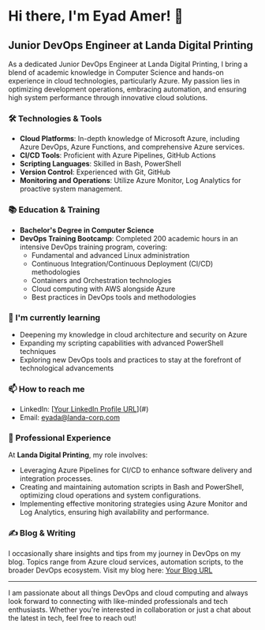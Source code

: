 # Hi there, I'm Eyad Amer! 👋

## Junior DevOps Engineer at Landa Digital Printing

As a dedicated Junior DevOps Engineer at Landa Digital Printing, I bring a blend of academic knowledge in Computer Science and hands-on experience in cloud technologies, particularly Azure. My passion lies in optimizing development operations, embracing automation, and ensuring high system performance through innovative cloud solutions.

### 🛠️ Technologies & Tools

- **Cloud Platforms**: In-depth knowledge of Microsoft Azure, including Azure DevOps, Azure Functions, and comprehensive Azure services.
- **CI/CD Tools**: Proficient with Azure Pipelines, GitHub Actions
- **Scripting Languages**: Skilled in Bash, PowerShell
- **Version Control**: Experienced with Git, GitHub
- **Monitoring and Operations**: Utilize Azure Monitor, Log Analytics for proactive system management.

### 📚 Education & Training

- **Bachelor's Degree in Computer Science**
- **DevOps Training Bootcamp**: Completed 200 academic hours in an intensive DevOps training program, covering:
  - Fundamental and advanced Linux administration
  - Continuous Integration/Continuous Deployment (CI/CD) methodologies
  - Containers and Orchestration technologies
  - Cloud computing with AWS alongside Azure
  - Best practices in DevOps tools and methodologies

### 🌱 I'm currently learning

- Deepening my knowledge in cloud architecture and security on Azure
- Expanding my scripting capabilities with advanced PowerShell techniques
- Exploring new DevOps tools and practices to stay at the forefront of technological advancements

### 📫 How to reach me

- LinkedIn: [[Your LinkedIn Profile URL](https://www.linkedin.com/in/eyad-amer/)](#)
- Email: eyada@landa-corp.com

### 💼 Professional Experience

At **Landa Digital Printing**, my role involves:

- Leveraging Azure Pipelines for CI/CD to enhance software delivery and integration processes.
- Creating and maintaining automation scripts in Bash and PowerShell, optimizing cloud operations and system configurations.
- Implementing effective monitoring strategies using Azure Monitor and Log Analytics, ensuring high availability and performance.

### ✍️ Blog & Writing

I occasionally share insights and tips from my journey in DevOps on my blog. Topics range from Azure cloud services, automation scripts, to the broader DevOps ecosystem. Visit my blog here: [Your Blog URL](#)

---

I am passionate about all things DevOps and cloud computing and always look forward to connecting with like-minded professionals and tech enthusiasts. Whether you're interested in collaboration or just a chat about the latest in tech, feel free to reach out!

